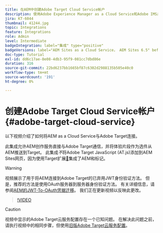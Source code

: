 ```yaml
---
title: 在AEM中创建Adobe Target Cloud Service帐户
description: 使用Adobe Experience Manager as a Cloud Service和Adobe IMS身份验证将Cloud Service与Adobe Target集成。
jira: KT-6044
thumbnail: 41244.jpg
topic: Integrations
feature: Integrations
role: Admin
level: Intermediate
badgeIntegration: label="集成" type="positive"
badgeVersions: label="AEM Sites as a Cloud Service， AEM Sites 6.5" before-title="false"
doc-type: Tutorial
exl-id: dd6c17ae-8e08-4db3-95f9-081cc7dbd86e
duration: 316
source-git-commit: 22bd6237bb1665bf87c6302d2988135b505e40c0
workflow-type: tm+mt
source-wordcount: '191'
ht-degree: 0%

---
```


# 创建Adobe Target Cloud Service帐户 {#adobe-target-cloud-service}

以下视频介绍了如何将AEM as a Cloud Service与Adobe Target连接。

此集成允许AEM创作服务直接与Adobe Target通信，并将体验片段作为选件从AEM推送到Target。  此集成&#x200B;*不*&#x200B;将Adobe Target JavaScript (AT.js)添加到AEM Sites网页，因为使用Target扩展[&#128279;](../experience-platform/data-collection/tags/connect-aem-tag-property-using-ims.md)集成了AEM和标记。

>[!WARNING]
>
>视频展示了用于将AEM连接到Adobe Target的已弃用JWT身份验证方法。 但是，推荐的方法是使用OAuth服务器到服务器身份验证方法。 有关详细信息，请参阅[AEM的JWT-To-OAuth凭据迁移](https://experienceleague.adobe.com/en/docs/experience-manager-learn/foundation/authentication/jwt-to-oauth-migration.html)。 我们正在更新视频以反映此更改。


>[!VIDEO](https://video.tv.adobe.com/v/41244?quality=12&learn=on)

>[!CAUTION]
>
>视频中显示的Adobe Target云服务配置存在一个已知问题。 在解决此问题之前，请执行视频中的相同步骤，但使用[旧版Adobe Target云服务配置](https://experienceleague.adobe.com/docs/experience-manager-learn/aem-target-tutorial/aem-target-implementation/using-aem-cloud-services.html)。

